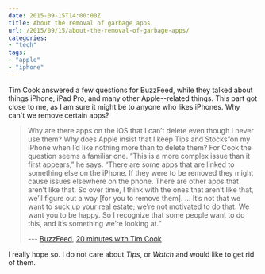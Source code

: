 ```yaml
---
date: 2015-09-15T14:00:00Z
title: About the removal of garbage apps
url: /2015/09/15/about-the-removal-of-garbage-apps/
categories: 
- "tech"
tags:
- "apple"
- "iphone"
---
```


Tim Cook answered a few questions for BuzzFeed, while they talked about things iPhone, iPad Pro, and many other Apple--related things. This part got close to me, as I am sure it might be to anyone who likes iPhones. Why can't we remove certain apps?

> Why are there apps on the iOS that I can’t delete even though I never use them? Why does Apple insist that I keep Tips and Stocks”on my iPhone when I’d like nothing more than to delete them? For Cook the question seems a familiar one. “This is a more complex issue than it first appears,” he says. “There are some apps that are linked to something else on the iPhone. If they were to be removed they might cause issues elsewhere on the phone. There are other apps that aren’t like that. So over time, I think with the ones that aren’t like that, we’ll figure out a way [for you to remove them]. … It’s not that we want to suck up your real estate; we’re not motivated to do that. We want you to be happy. So I recognize that some people want to do this, and it’s something we’re looking at.”
>
> --- [BuzzFeed](http://www.buzzfeed.com/), [20 minutes with Tim Cook](http://www.buzzfeed.com/johnpaczkowski/twenty-minutes-with-tim-cook#.wupBzWkZN).

I really hope so. I do not care about *Tips*, or *Watch* and would like to get rid of them.
